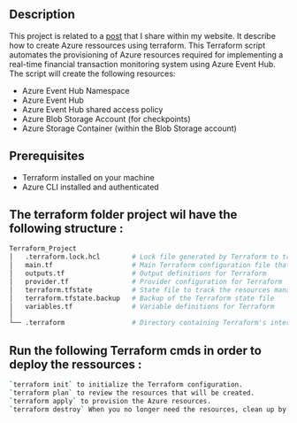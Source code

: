 ## Description
This project is related to a [post](https://hbolajraf.net/posts/Terraform-project-for-creating-Azure-Resources/) that I share within my website.
It describe how to create Azure ressources using terraform.
This Terraform script automates the provisioning of Azure resources required for implementing a real-time financial transaction monitoring system using Azure Event Hub. The script will create the following resources:
- Azure Event Hub Namespace
- Azure Event Hub
- Azure Event Hub shared access policy
- Azure Blob Storage Account (for checkpoints)
- Azure Storage Container (within the Blob Storage account)

## Prerequisites

- Terraform installed on your machine
- Azure CLI installed and authenticated

## The terraform folder project wil have the following structure  :

```bash
Terraform_Project
│   .terraform.lock.hcl        # Lock file generated by Terraform to track provider dependencies
│   main.tf                    # Main Terraform configuration file that contains the Azure resources to be created
│   outputs.tf                 # Output definitions for Terraform
│   provider.tf                # Provider configuration for Terraform
│   terraform.tfstate          # State file to track the resources managed by Terraform
│   terraform.tfstate.backup   # Backup of the Terraform state file
│   variables.tf               # Variable definitions for Terraform
│
└── .terraform                 # Directory containing Terraform's internal files
```
## Run the following Terraform cmds in order to deploy the ressources : 
```bash
`terraform init` to initialize the Terraform configuration.
`terraform plan` to review the resources that will be created.
`terraform apply` to provision the Azure resources.
`terraform destroy` When you no longer need the resources, clean up by destroying them with Terraform.
```
